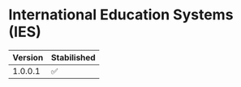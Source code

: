 # International Education Systems (IES)

| Version | Stabilished          |
| ------- | ------------------ |
| 1.0.0.1   | :white_check_mark: |
